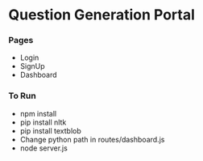 # Question Generation Portal

### Pages
>  
- Login
- SignUp
- Dashboard

### To Run
>  
- npm install
- pip install nltk
- pip install textblob
- Change python path in routes/dashboard.js
- node server.js

